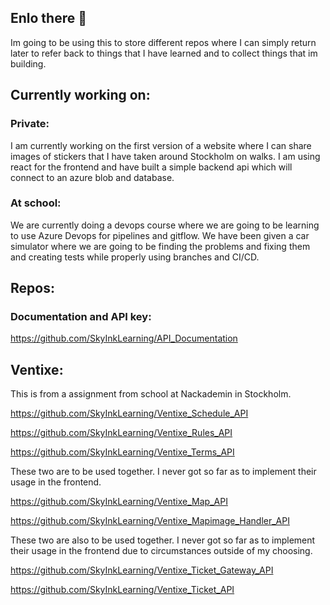 ## Enlo there 👋

Im going to be using this to store different repos where I can simply return later to refer back to things that I have learned and to collect things that im building.

## Currently working on:

### Private:

I am currently working on the first version of a website where I can share images of stickers that I have taken around Stockholm on walks. I am using react for the frontend and have built a simple backend api which will connect to an azure blob and database.

### At school:

We are currently doing a devops course where we are going to be learning to use Azure Devops for pipelines and gitflow. We have been given a car simulator where we are going to be finding the problems and fixing them and creating tests while properly using branches and CI/CD.

## Repos:

### Documentation and API key:

https://github.com/SkyInkLearning/API_Documentation






## Ventixe:

This is from a assignment from school at Nackademin in Stockholm.

https://github.com/SkyInkLearning/Ventixe_Schedule_API

https://github.com/SkyInkLearning/Ventixe_Rules_API

https://github.com/SkyInkLearning/Ventixe_Terms_API

These two are to be used together. I never got so far as to implement their usage in the frontend.

https://github.com/SkyInkLearning/Ventixe_Map_API

https://github.com/SkyInkLearning/Ventixe_Mapimage_Handler_API

These two are also to be used together. I never got so far as to implement their usage in the frontend due to circumstances outside of my choosing.

https://github.com/SkyInkLearning/Ventixe_Ticket_Gateway_API

https://github.com/SkyInkLearning/Ventixe_Ticket_API
